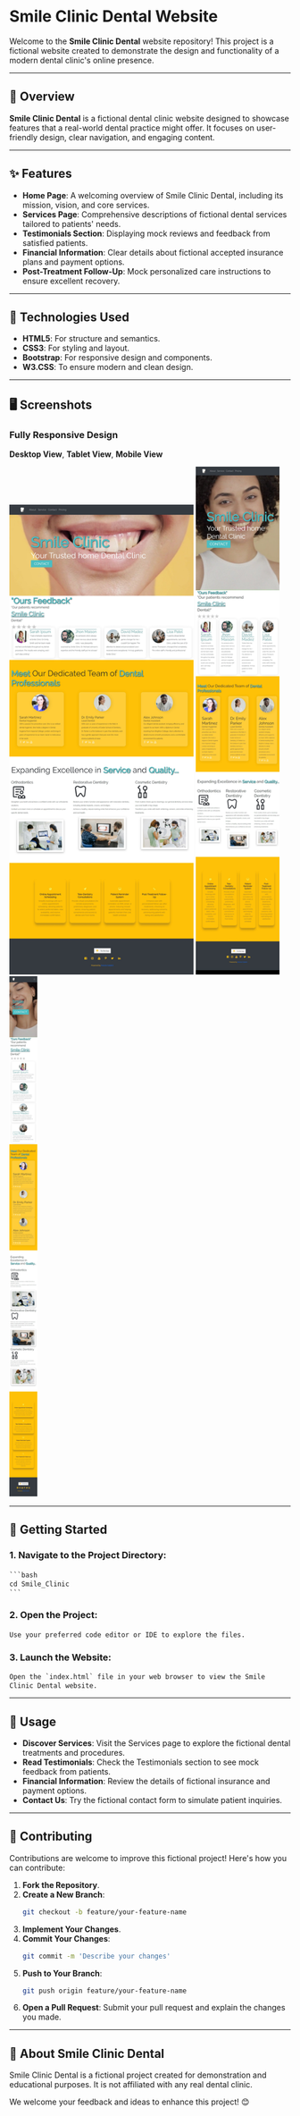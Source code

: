 # Smile Clinic Dental Website

Welcome to the **Smile Clinic Dental** website repository! This project is a fictional website created to demonstrate the design and functionality of a modern dental clinic's online presence.

---

## 🌟 **Overview**

**Smile Clinic Dental** is a fictional dental clinic website designed to showcase features that a real-world dental practice might offer. It focuses on user-friendly design, clear navigation, and engaging content.

---

## ✨ **Features**

- **Home Page**: A welcoming overview of Smile Clinic Dental, including its mission, vision, and core services.
- **Services Page**: Comprehensive descriptions of fictional dental services tailored to patients' needs.
- **Testimonials Section**: Displaying mock reviews and feedback from satisfied patients.
- **Financial Information**: Clear details about fictional accepted insurance plans and payment options.
- **Post-Treatment Follow-Up**: Mock personalized care instructions to ensure excellent recovery.

---

## 🔧 **Technologies Used**

- **HTML5**: For structure and semantics.
- **CSS3**: For styling and layout.
- **Bootstrap**: For responsive design and components.
- **W3.CSS**: To ensure modern and clean design.

---

## 🖥️ **Screenshots**

### Fully Responsive Design

**Desktop View**, **Tablet View**, **Mobile View**


<img src="./screenshots/Screen-pc.jpeg" alt="Desktop Screenshot" width="330">                <img src="./screenshots/Screen-tablet.jpeg" alt="Tablet Screenshot" width="150">               <img src="./screenshots/Screen-smartphone.jpeg" alt="Mobile Screenshot" width="50">

---

## 🚀 **Getting Started**

### 1. **Navigate to the Project Directory**:  
    ```bash
    cd Smile_Clinic
    ```
### 2. **Open the Project**:  
    Use your preferred code editor or IDE to explore the files.  

### 3. **Launch the Website**:  
    Open the `index.html` file in your web browser to view the Smile Clinic Dental website.

---

## 📖 **Usage**

- **Discover Services**: Visit the Services page to explore the fictional dental treatments and procedures.  
- **Read Testimonials**: Check the Testimonials section to see mock feedback from patients.  
- **Financial Information**: Review the details of fictional insurance and payment options.  
- **Contact Us**: Try the fictional contact form to simulate patient inquiries.  

---

## 🤝 **Contributing**

Contributions are welcome to improve this fictional project! Here's how you can contribute:

1. **Fork the Repository**.  
2. **Create a New Branch**:  
    ```bash
    git checkout -b feature/your-feature-name
    ```
3. **Implement Your Changes**.  
4. **Commit Your Changes**:  
    ```bash
    git commit -m 'Describe your changes'
    ```
5. **Push to Your Branch**:  
    ```bash
    git push origin feature/your-feature-name
    ```
6. **Open a Pull Request**: Submit your pull request and explain the changes you made.

---

## 🦷 **About Smile Clinic Dental**

Smile Clinic Dental is a fictional project created for demonstration and educational purposes. It is not affiliated with any real dental clinic.  

We welcome your feedback and ideas to enhance this project! 😊



